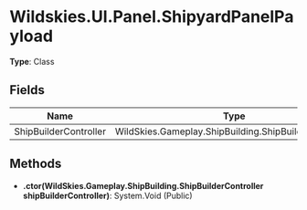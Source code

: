 ﻿# Wildskies.UI.Panel.ShipyardPanelPayload

**Type**: Class

## Fields

| Name | Type | Access |
|------|------|--------|
| ShipBuilderController | WildSkies.Gameplay.ShipBuilding.ShipBuilderController | Public |

## Methods

- **.ctor(WildSkies.Gameplay.ShipBuilding.ShipBuilderController shipBuilderController)**: System.Void (Public)

